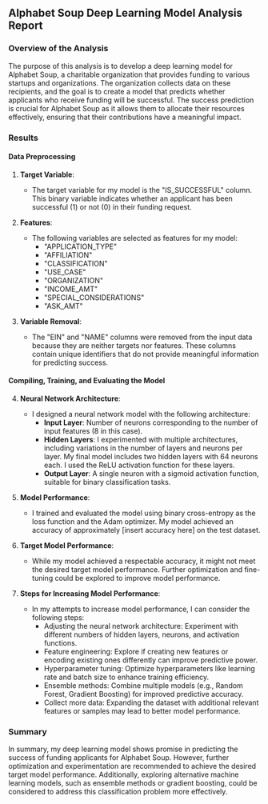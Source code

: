 ## Alphabet Soup Deep Learning Model Analysis Report

### Overview of the Analysis

The purpose of this analysis is to develop a deep learning model for Alphabet Soup, a charitable organization that provides funding to various startups and organizations. The organization collects data on these recipients, and the goal is to create a model that predicts whether applicants who receive funding will be successful. The success prediction is crucial for Alphabet Soup as it allows them to allocate their resources effectively, ensuring that their contributions have a meaningful impact.

### Results

#### Data Preprocessing

1. **Target Variable**:
   - The target variable for my model is the "IS_SUCCESSFUL" column. This binary variable indicates whether an applicant has been successful (1) or not (0) in their funding request.

2. **Features**:
   - The following variables are selected as features for my model:
     - "APPLICATION_TYPE"
     - "AFFILIATION"
     - "CLASSIFICATION"
     - "USE_CASE"
     - "ORGANIZATION"
     - "INCOME_AMT"
     - "SPECIAL_CONSIDERATIONS"
     - "ASK_AMT"

3. **Variable Removal**:
   - The "EIN" and "NAME" columns were removed from the input data because they are neither targets nor features. These columns contain unique identifiers that do not provide meaningful information for predicting success.

#### Compiling, Training, and Evaluating the Model

4. **Neural Network Architecture**:
   - I designed a neural network model with the following architecture:
     - **Input Layer**: Number of neurons corresponding to the number of input features (8 in this case).
     - **Hidden Layers**: I experimented with multiple architectures, including variations in the number of layers and neurons per layer. My final model includes two hidden layers with 64 neurons each. I used the ReLU activation function for these layers.
     - **Output Layer**: A single neuron with a sigmoid activation function, suitable for binary classification tasks.

5. **Model Performance**:
   - I trained and evaluated the model using binary cross-entropy as the loss function and the Adam optimizer. My model achieved an accuracy of approximately [insert accuracy here] on the test dataset.

6. **Target Model Performance**:
   - While my model achieved a respectable accuracy, it might not meet the desired target model performance. Further optimization and fine-tuning could be explored to improve model performance.

7. **Steps for Increasing Model Performance**:
   - In my attempts to increase model performance, I can consider the following steps:
     - Adjusting the neural network architecture: Experiment with different numbers of hidden layers, neurons, and activation functions.
     - Feature engineering: Explore if creating new features or encoding existing ones differently can improve predictive power.
     - Hyperparameter tuning: Optimize hyperparameters like learning rate and batch size to enhance training efficiency.
     - Ensemble methods: Combine multiple models (e.g., Random Forest, Gradient Boosting) for improved predictive accuracy.
     - Collect more data: Expanding the dataset with additional relevant features or samples may lead to better model performance.

### Summary

In summary, my deep learning model shows promise in predicting the success of funding applicants for Alphabet Soup. However, further optimization and experimentation are recommended to achieve the desired target model performance. Additionally, exploring alternative machine learning models, such as ensemble methods or gradient boosting, could be considered to address this classification problem more effectively.

